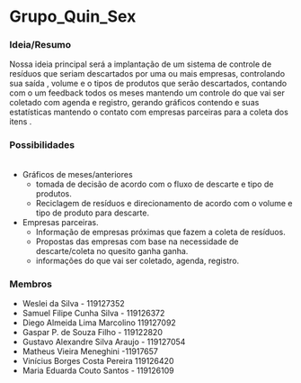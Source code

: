 # Grupo_Quin_Sex


<h3>Ideia/Resumo</h3>

Nossa ideia principal será a implantação de um sistema de controle de resíduos que seriam descartados por uma ou mais empresas, controlando sua saída , volume e o tipos de produtos que serão descartados, contando com o um feedback todos os meses mantendo um controle do que vai ser coletado com agenda e registro, gerando gráficos contendo e suas estatísticas mantendo o contato com empresas parceiras para a coleta dos itens .


<h3>Possibilidades</h3>

<ul>
    <br>
    <li>Gráficos de meses/anteriores
      <ul>
        <li>tomada de decisão de acordo com o fluxo de descarte e tipo de produtos.</li>
        <li>Reciclagem de resíduos e direcionamento de acordo com o volume e tipo de produto para descarte.</li>
        </ul>
    </li>
    <li>Empresas parceiras.
      <ul>
        <li>Informação de empresas próximas que fazem a coleta de resíduos.</li>
        <li>Propostas das empresas com base na necessidade de descarte/coleta no quesito ganha ganha.</li>
	<li>informações do que vai ser coletado, agenda, registro.</li>
        </ul>
    </li>
  </ul>
  
 <h3>Membros</h3>
 <ul>
<li>Weslei da Silva - 119127352</li>
<li>Samuel Filipe Cunha Silva - 119126372</li>
<li>Diego Almeida Lima Marcolino 119127092</li>
<li>Gaspar P. de Souza Filho - 119122820</li>
<li>Gustavo Alexandre Silva Araujo - 119127054</li>
<li>Matheus Vieira Meneghini -11917657</li>
<li>Vinícius Borges Costa Pereira 119126420</li>
<li>Maria Eduarda Couto Santos - 119126109</li>
</ul>
